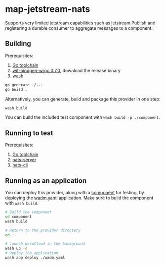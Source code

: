 # map-jetstream-nats
Supports very limited jetstream capabilities such as jetstream.Publish and registering a durable consumer to aggregate messages to a component.
## Building

Prerequisites:

1. [Go toolchain](https://go.dev/doc/install)
1. [wit-bindgen-wrpc 0.7.0](https://github.com/bytecodealliance/wrpc), download the release binary
1. [wash](https://wasmcloud.com/docs/installation)

```bash
go generate ./...
go build .
```

Alternatively, you can generate, build and package this provider in one step:

```bash
wash build
```

You can build the included test component with `wash build -p ./component`.

## Running to test

Prerequisites:

1. [Go toolchain](https://go.dev/doc/install)
1. [nats-server](https://github.com/nats-io/nats-server)
1. [nats-cli](https://github.com/nats-io/natscli)

## Running as an application

You can deploy this provider, along with a [component](../component/) for testing, by deploying the [wadm.yaml](./wadm.yaml) application. Make sure to build the component with `wash build`.

```bash
# Build the component
cd component
wash build

# Return to the provider directory
cd ..

# Launch wasmCloud in the background
wash up -d
# Deploy the application
wash app deploy ./wadm.yaml
```
